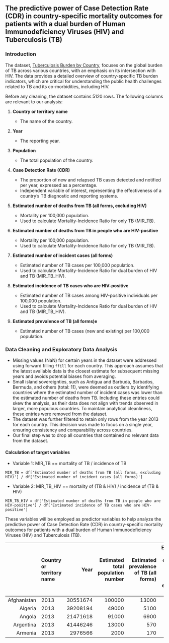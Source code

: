 ## The predictive power of Case Detection Rate (CDR) in country-specific mortality outcomes for patients with a dual burden of Human Immunodeficiency Viruses (HIV) and Tuberculosis (TB)

### Introduction

The dataset, [Tuberculosis Burden by Country](https://public.tableau.com/app/sample-data/TB_Burden_Country.csv?_gl=1*jep8cy*_ga*MTk5ODg2MTIzMi4xNzMxOTM4NzQx*_ga_8YLN0SNXVS*MTczMjU0MjY2OS42LjEuMTczMjU0MjgyNC4wLjAuMA..), focuses on the global burden of TB across various countries, with an emphasis on its intersection with HIV. The data provides a detailed overview of country-specific TB burden indicators, which are critical for understanding the public health challenges related to TB and its co-morbidities, including HIV. 
<p>
Before any cleaning, the dataset contains 5120 rows. 
The following columns are relevant to our analysis:
</p>

1. **Country or territory name**  
   - The name of the country. 

2. **Year**  
   - The reporting year.

3. **Population**  
   - The total population of the country.
     
4. **Case Detection Rate (CDR)**  
   - The proportion of new and relapsed TB cases detected and notified per year, expressed as a percentage.  
   - Independent variable of interest, representing the effectiveness of a country’s TB diagnostic and reporting systems.

5. **Estimated number of deaths from TB (all forms, excluding HIV)**  
   - Mortality per 100,000 population.
   - Used to calculate Mortality-Incidence Ratio for only TB (MIR_TB).

6. **Estimated number of deaths from TB in people who are HIV-positive**  
   - Mortality per 100,000 population.
   - Used to calculate Mortality-Incidence Ratio for only TB (MIR_TB).

7. **Estimated number of incident cases (all forms)**
   - Estimated number of TB cases per 100,000 population.
   - Used to calculate Mortality-Incidence Ratio for dual burden of HIV and TB (MIR_TB_HIV).

8. **Estimated incidence of TB cases who are HIV-positive**
   - Estimated number of TB cases among HIV-positive individuals per 100,000 population.
   - Used to calculate Mortality-Incidence Ratio for dual burden of HIV and TB (MIR_TB_HIV).

9. **Estimated prevalence of TB (all forms)e**  
   - Estimated number of TB cases (new and existing) per 100,000 population.
  
### Data Cleaning and Exploratory Data Analysis
- Missing values (NaN) for certain years in the dataset were addressed using forward filling `ffill` for each country. This approach assumes that the latest available data is the closest estimate for subsequent missing years and avoids potential biases from averaging.
- Small island sovereignties, such as Antigua and Barbuda, Barbados, Bermuda, and others (total: 11), were deemed as outliers by identifying countries where the estimated number of incident cases was lower than the estimated number of deaths from TB. Including these entries could skew the analysis, as their data does not align with trends observed in larger, more populous countries. To maintain analytical cleanliness, these entries were removed from the dataset. 
- The dataset was further filtered to retain only rows from the year 2013 for each country. This decision was made to focus on a single year, ensuring consistency and comparability across countries.
- Our final step was to drop all countries that contained no relevant data from the dataset.
  
#### Calculation of target variables
- Variable 1: MIR_TB == mortality of TB / incidence of TB
```
MIR_TB = df['Estimated number of deaths from TB (all forms, excluding HIV)'] / df['Estimated number of incident cases (all forms)']
```
- Variable 2: MIR_TB_HIV == mortality of (TB & HIV) / incidence of (TB & HIV)
```
MIR_TB_HIV = df['Estimated number of deaths from TB in people who are HIV-positive'] / df['Estimated incidence of TB cases who are HIV-positive']
```

These variables will be employed as predictor variables to help analyze the predictive power of Case Detection Rate (CDR) in country-specific mortality outcomes for patients with a dual burden of Human Immunodeficiency Viruses (HIV) and Tuberculosis (TB). 

|| Country or territory name   |   Year |   Estimated total population number |   Estimated prevalence of TB (all forms) |   Estimated number of deaths from TB (all forms, excluding HIV) |   Estimated number of deaths from TB in people who are HIV-positive |   Estimated number of incident cases (all forms) |   Estimated HIV in incident TB (percent) |   Estimated incidence of TB cases who are HIV-positive |   Case detection rate (all forms), percent |   mir_TB |   mir_TB_HIV |
|--------:|:----------------------------|-------:|------------------------------------:|-----------------------------------------:|----------------------------------------------------------------:|--------------------------------------------------------------------:|-------------------------------------------------:|-----------------------------------------:|-------------------------------------------------------:|-------------------------------------------:|---------:|-------------:|
| Afghanistan                 |   2013 |                            30551674 |                                   100000 |                                                           13000 |                                                                  82 |                                            58000 |                                     0.34 |                                                    200 |                                         53 | 0.224138 |     0.41     |
| Algeria                     |   2013 |                            39208194 |                                    49000 |                                                            5100 |                                                                  35 |                                            32000 |                                     0.37 |                                                    120 |                                         66 | 0.159375 |     0.291667 |
| Angola                      |   2013 |                            21471618 |                                    91000 |                                                            6900 |                                                                1600 |                                            69000 |                                    11    |                                                   7500 |                                         85 | 0.1      |     0.213333 |
| Argentina                   |   2013 |                            41446246 |                                    13000 |                                                             570 |                                                                  44 |                                            10000 |                                     2.7  |                                                    270 |                                         89 | 0.057    |     0.162963 |
| Armenia                     |   2013 |                             2976566 |                                     2000 |                                                             170 |                                                                  12 |                                             1500 |                                     4.5  |                                                     66 |                                         95 | 0.113333 |     0.181818 |









